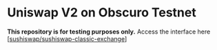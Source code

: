 
# Uniswap V2 on Obscuro Testnet

**This repository is for testing purposes only.**
Access the interface here [[sushiswap/sushiswap-classic-exchange](https://vadkutsen.github.io/obiswap/)]
